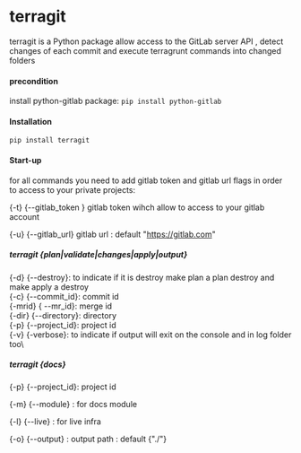 # terragit

terragit is a Python package allow access to the GitLab server API , detect changes of each commit and execute terragrunt commands into changed  folders

#### precondition
install python-gitlab package:
``pip install python-gitlab``
#### Installation
``pip install terragit``
#### Start-up

for all commands you need to add  gitlab token  and gitlab url flags in order to access to your private projects:

{-t} {--gitlab_token } gitlab token wihch allow to access to your gitlab account

{-u} {--gitlab_url}  gitlab url  : default "https://gitlab.com"

##### terragit {plan|validate|changes|apply|output}

{-d} {--destroy}: to indicate if it is destroy  make plan a plan destroy and make apply a destroy\
{-c} {--commit_id}: commit id\
{-mrid} { --mr_id}: merge id\
{-dir} {--directory}: directory\
{-p} {--project_id}: project id\
{-v} {-verbose}: to indicate if output will exit on the console  and in log folder too\

##### terragit {docs}

{-p} {--project_id}: project id

{-m} {--module} : for docs module

{-l} {--live} : for live infra

{-o} {--output} : output path : default {"./"}